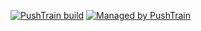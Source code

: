 [![PushTrain build](https://api.kubegrid.com/badge/spartakb/go-server/333.svg)](https://api.github.com/repos/spartakb/go-server) [![Managed by PushTrain](https://api.kubegrid.com/badge-text/managed_by-PushTrain-F17E43.svg)](https://swiftengine.io)